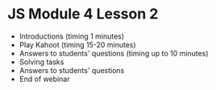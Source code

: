 # JS Module 4 Lesson 2

- Introductions (timing 1 minutes)
- Play Kahoot (timing 15-20 minutes)
- Answers to students' questions (timing up to 10 minutes)
- Solving tasks
- Answers to students' questions
- End of webinar
